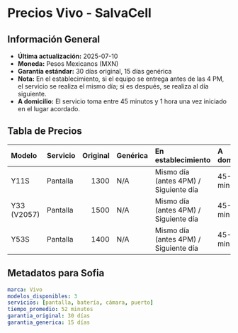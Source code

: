 # Precios Vivo - SalvaCell

## Información General
- **Última actualización:** 2025-07-10
- **Moneda:** Pesos Mexicanos (MXN)
- **Garantía estándar:** 30 días original, 15 días genérica
- **Nota:** En el establecimiento, si el equipo se entrega antes de las 4 PM, el servicio se realiza el mismo día; si es después, se realiza al día siguiente.
- **A domicilio:** El servicio toma entre 45 minutos y 1 hora una vez iniciado en el lugar acordado.

## Tabla de Precios

| Modelo      | Servicio   |   Original | Genérica   | En establecimiento                    | A domicilio   |
|:------------|:-----------|-----------:|:-----------|:--------------------------------------|:--------------|
| Y11S        | Pantalla   |       1300 | N/A        | Mismo día (antes 4PM) / Siguiente día | 45-60 min     |
| Y33 (V2057) | Pantalla   |       1500 | N/A        | Mismo día (antes 4PM) / Siguiente día | 45-60 min     |
| Y53S        | Pantalla   |       1400 | N/A        | Mismo día (antes 4PM) / Siguiente día | 45-60 min     |

## Metadatos para Sofia
```yaml
marca: Vivo
modelos_disponibles: 3
servicios: [pantalla, batería, cámara, puerto]
tiempo_promedio: 52 minutos
garantia_original: 30 días
garantia_generica: 15 días
```
